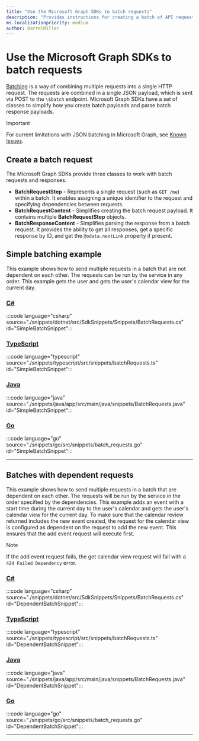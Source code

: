 ```yaml
---
title: "Use the Microsoft Graph SDKs to batch requests"
description: "Provides instructions for creating a batch of API requests using the Microsoft Graph SDKs."
ms.localizationpriority: medium
author: DarrelMiller
---
```


<!-- markdownlint-disable MD024 MD051 -->

# Use the Microsoft Graph SDKs to batch requests

[Batching](../json-batching.md) is a way of combining multiple requests into a single HTTP request. The requests are combined in a single JSON payload, which is sent via POST to the `\$batch` endpoint. Microsoft Graph SDKs have a set of classes to simplify how you create batch payloads and parse batch response payloads.

> [!IMPORTANT]
> For current limitations with JSON batching in Microsoft Graph, see [Known Issues](../known-issues.md#json-batching).

## Create a batch request

The Microsoft Graph SDKs provide three classes to work with batch requests and responses.

- **BatchRequestStep** - Represents a single request (such as `GET /me`) within a batch. It enables assigning a unique identifier to the request and specifying dependencies between requests.
- **BatchRequestContent** - Simplifies creating the batch request payload. It contains multiple **BatchRequestStep** objects.
- **BatchResponseContent** - Simplifies parsing the response from a batch request. It provides the ability to get all responses, get a specific response by ID, and get the `@odata.nextLink` property if present.

## Simple batching example

This example shows how to send multiple requests in a batch that are not dependent on each other. The requests can be run by the service in any order. This example gets the user and gets the user's calendar view for the current day.

### [C#](#tab/csharp)

:::code language="csharp" source="./snippets/dotnet/src/SdkSnippets/Snippets/BatchRequests.cs" id="SimpleBatchSnippet":::

### [TypeScript](#tab/typescript)

:::code language="typescript" source="./snippets/typescript/src/snippets/batchRequests.ts" id="SimpleBatchSnippet":::

### [Java](#tab/java)

:::code language="java" source="./snippets/java/app/src/main/java/snippets/BatchRequests.java" id="SimpleBatchSnippet":::

### [Go](#tab/go)

:::code language="go" source="./snippets/go/src/snippets/batch_requests.go" id="SimpleBatchSnippet":::

---

## Batches with dependent requests

This example shows how to send multiple requests in a batch that are dependent on each other. The requests will be run by the service in the order specified by the dependencies. This example adds an event with a start time during the current day to the user's calendar and gets the user's calendar view for the current day. To make sure that the calendar review returned includes the new event created, the request for the calendar view is configured as dependent on the request to add the new event. This ensures that the add event request will execute first.

> [!NOTE]
> If the add event request fails, the get calendar view request will fail with a `424 Failed Dependency` error.

### [C#](#tab/csharp)

:::code language="csharp" source="./snippets/dotnet/src/SdkSnippets/Snippets/BatchRequests.cs" id="DependentBatchSnippet":::

### [TypeScript](#tab/typescript)

:::code language="typescript" source="./snippets/typescript/src/snippets/batchRequests.ts" id="DependentBatchSnippet":::

### [Java](#tab/java)

:::code language="java" source="./snippets/java/app/src/main/java/snippets/BatchRequests.java" id="DependentBatchSnippet":::

### [Go](#tab/go)

:::code language="go" source="./snippets/go/src/snippets/batch_requests.go" id="DependentBatchSnippet":::

---
